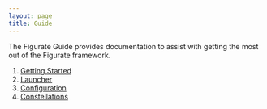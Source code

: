 ```yaml
---
layout: page
title: Guide
---
```

The Figurate Guide provides documentation to assist with getting the most out of the Figurate framework.

1. [Getting Started](getting-started.html)
2. [Launcher](launcher.html)
3. [Configuration](configuration.html)
4. [Constellations](constellations.html)
